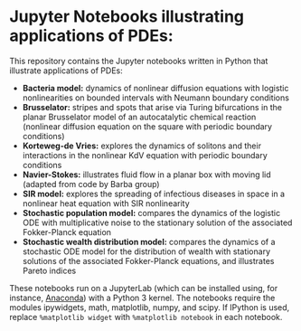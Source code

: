 # Jupyter Notebooks illustrating applications of PDEs:
This repository contains the Jupyter notebooks written in Python that illustrate applications of PDEs:

* **Bacteria model:** dynamics of nonlinear diffusion equations with logistic nonlinearities on bounded intervals with Neumann boundary conditions
* **Brusselator:** stripes and spots that arise via Turing bifurcations in the planar Brusselator model of an autocatalytic chemical reaction (nonlinear diffusion equation on the square with periodic boundary conditions) 
* **Korteweg-de Vries:** explores the dynamics of solitons  and their interactions in the nonlinear KdV equation with periodic boundary conditions
* **Navier-Stokes:** illustrates fluid flow in a planar box with moving lid (adapted from code by Barba group)
* **SIR model:** explores the spreading of infectious diseases in space in a nonlinear heat equation with SIR nonlinearity
* **Stochastic population model:** compares the dynamics of the logistic ODE with multiplicative noise to the stationary solution of the associated Fokker-Planck equation
* **Stochastic wealth distribution model:** compares the dynamics of a stochastic ODE model for the distribution of wealth with stationary solutions of the associated Fokker-Planck equations, and illustrates Pareto indices

These notebooks run on a JupyterLab (which can be installed using, for instance, [Anaconda](https://www.anaconda.com)) with a Python 3 kernel. The notebooks require the modules ipywidgets, math, matplotlib, numpy, and scipy. If IPython is used, replace `%matplotlib widget` with `%matplotlib notebook` in each notebook.
